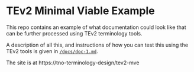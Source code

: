 # TEv2 Minimal Viable Example

This repo contains an example of what documentation could look like
that can be further processed using TEv2 terminology tools.

A description of all this, and instructions of how you can test this
using the TEv2 tools is given in [`/docs/doc-1.md`](/docs/doc-1.md).

The site is at https://tno-terminology-design/tev2-mve
